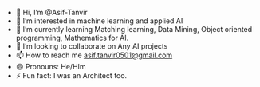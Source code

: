 - 👋 Hi, I’m @Asif-Tanvir
- 👀 I’m interested in machine learning and applied AI
- 🌱 I’m currently learning Matching learning, Data Mining, Object oriented programming, Mathematics for AI.
- 💞️ I’m looking to collaborate on Any AI projects
- 📫 How to reach me asif.tanvir0501@gmail.com
- 😄 Pronouns: He/HIm
- ⚡ Fun fact: I was an Architect too.

<!---
Asif-Tanvir/Asif-Tanvir is a ✨ special ✨ repository because its `README.md` (this file) appears on your GitHub profile.
You can click the Preview link to take a look at your changes.
--->

